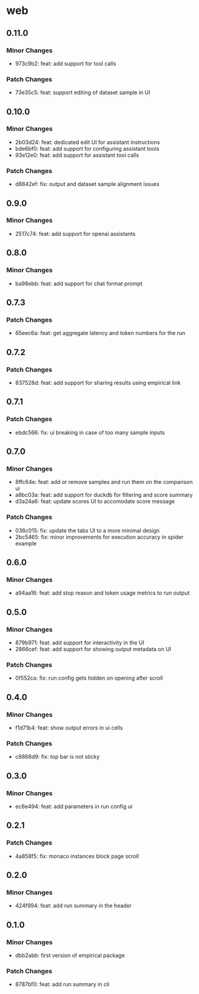 # web

## 0.11.0

### Minor Changes

- 973c9b2: feat: add support for tool calls

### Patch Changes

- 73e35c5: feat: support editing of dataset sample in UI

## 0.10.0

### Minor Changes

- 2b03d24: feat: dedicated edit UI for assistant instructions
- bde6bf0: feat: add support for configuring assistant tools
- 93e12e0: feat: add support for assistant tool calls

### Patch Changes

- d8842ef: fix: output and dataset sample alignment issues

## 0.9.0

### Minor Changes

- 2517c74: feat: add support for openai assistants

## 0.8.0

### Minor Changes

- ba98ebb: feat: add support for chat format prompt

## 0.7.3

### Patch Changes

- 65eec6a: feat: get aggregate latency and token numbers for the run

## 0.7.2

### Patch Changes

- 837528d: feat: add support for sharing results using empirical link

## 0.7.1

### Patch Changes

- ebdc566: fix: ui breaking in case of too many sample inputs

## 0.7.0

### Minor Changes

- 8ffc64e: feat: add or remove samples and run them on the comparison ui
- a8bc03a: feat: add support for duckdb for filtering and score summary
- d3a24a6: feat: update scores UI to accomodate score message

### Patch Changes

- 036c015: fix: update the tabs UI to a more minimal design
- 2bc5465: fix: minor improvements for execution accuracy in spider example

## 0.6.0

### Minor Changes

- a94aa16: feat: add stop reason and token usage metrics to run output

## 0.5.0

### Minor Changes

- 879b971: feat: add support for interactivity in the UI
- 2866cef: feat: add support for showing output metadata on UI

### Patch Changes

- 0f552ca: fix: run config gets hidden on opening after scroll

## 0.4.0

### Minor Changes

- f1d71b4: feat: show output errors in ui cells

### Patch Changes

- c8868d9: fix: top bar is not sticky

## 0.3.0

### Minor Changes

- ec6e494: feat: add parameters in run config ui

## 0.2.1

### Patch Changes

- 4a858f5: fix: monaco instances block page scroll

## 0.2.0

### Minor Changes

- 424f994: feat: add run summary in the header

## 0.1.0

### Minor Changes

- dbb2abb: first version of empirical package

### Patch Changes

- 8787bf0: feat: add run summary in cli

